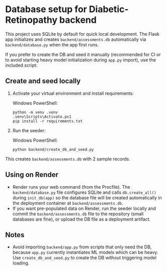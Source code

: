 Database setup for Diabetic-Retinopathy backend
=============================================

This project uses SQLite by default for quick local development. The Flask
app initializes and creates `backend/assessments.db` automatically via
`backend/database.py` when the app first runs.

If you prefer to create the DB and seed it manually (recommended for CI or
to avoid starting heavy model initialization during `app.py` import), use the
included script:

Create and seed locally
-----------------------

1. Activate your virtual environment and install requirements:

   Windows PowerShell:

       python -m venv .venv
       .venv\Scripts\Activate.ps1
       pip install -r requirements.txt

2. Run the seeder:

   Windows PowerShell:

       python backend/create_db_and_seed.py

This creates `backend/assessments.db` with 2 sample records.

Using on Render
---------------

- Render runs your web command (from the Procfile). The `backend/database.py`
  file configures SQLite and calls `db.create_all()` during `init_db(app)` so
  the database file will be created automatically in the deployment container
  at `backend/assessments.db`.
- If you want pre-populated data on Render, run the seeder locally and commit
  the `backend/assessments.db` file to the repository (small databases are
  fine), or upload the DB file as a deployment artifact.

Notes
-----
- Avoid importing `backend/app.py` from scripts that only need the DB, because
  `app.py` currently instantiates ML models which can be heavy. Use
  `create_db_and_seed.py` to create the DB without triggering model loading.
